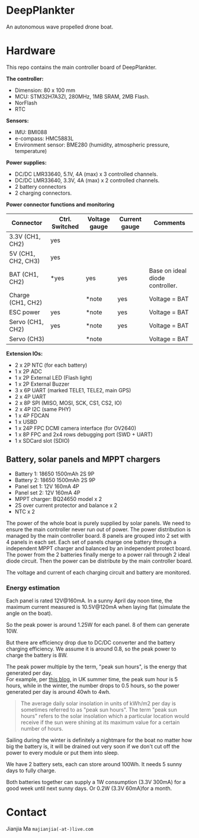 # DeepPlankter
An autonomous wave propelled drone boat.

# Hardware
This repo contains the main controller board of DeepPlankter. 

**The controller:**

- Dimension: 80 x 100 mm
- MCU: STM32H7A3ZI, 280MHz, 1MB SRAM, 2MB Flash. 
- NorFlash
- RTC


**Sensors:**
- IMU: BMI088
- e-compass: HMC5883L
- Environment sensor: BME280 (humidity, atmospheric pressure, temperature)

**Power supplies:**

- DC/DC LMR33640, 5.1V, 4A (max) x 3 controlled channels.
- DC/DC LMR33640, 3.3V, 4A (max) x 2 controlled channels.
- 2 battery connectors 
- 2 charging connectors. 

**Power connector functions and monitoring**

| Connector | Ctrl. Switched | Voltage gauge | Current gauge | Comments|
| --- | ---- | ---- | ---- | ---- |
| 3.3V (CH1, CH2) | yes |  |  |  |
| 5V (CH1, CH2, CH3) | yes |  |  |  |
| BAT (CH1, CH2) | *yes | yes | yes | Base on ideal diode controller. |
| Charge (CH1, CH2) | | *note | yes | Voltage = BAT |
| ESC power | yes | *note | yes| Voltage = BAT |
| Servo (CH1, CH2)| yes| *note | yes| Voltage = BAT |
| Servo (CH3)| | *note | | Voltage = BAT |

**Extension IOs:**

- 2 x 2P NTC (for each battery)
- 1 x 2P ADC
- 1 x 2P External LED (Flash light)
- 1 x 2P External Buzzer
- 3 x 6P UART (marked TELE1, TELE2, main GPS)
- 2 x 4P UART
- 2 x 8P SPI (MISO, MOSI, SCK, CS1, CS2, IO)
- 2 x 4P I2C (same PHY)
- 1 x 4P FDCAN
- 1 x USBD
- 1 x 24P FPC DCMI camera interface (for OV2640)
- 1 x 8P FPC and 2x4 rows debugging port (SWD + UART)
- 1 x SDCard slot (SDIO)

## Battery, solar panels and MPPT chargers

- Battery 1: 18650 1500mAh 2S 9P
- Battery 2: 18650 1500mAh 2S 9P
- Panel set 1: 12V 160mA 4P 
- Panel set 2: 12V 160mA 4P 
- MPPT charger: BQ24650 model x 2
- 2S over current protector and balance x 2
- NTC x 2

The power of the whole boat is purely supplied by solar panels. 
We need to ensure the main controller never run out of power. 
The power distribution is managed by the main controller board. 
8 panels are grouped into 2 set with 4 panels in each set. 
Each set of panels charge one battery through a independent MPPT charger and balanced by an independent protect board. 
The power from the 2 batteries finally merge to a power rail through 2 ideal diode circuit. 
Then the power can be distribute by the main controller board. 

The voltage and current of each charging circuit and battery are monitored.

### Energy estimation

Each panel is rated 12V@160mA. In a sunny April day noon time, the maximum current measured is 10.5V@120mA when laying flat (simulate the angle on the boat). 

So the peak power is around 1.25W for each panel. 8 of them can generate 10W. 

But there are efficiency drop due to DC/DC converter and the battery charging efficiency. We assume it is around 0.8, so the peak power to charge the battery is 8W. 

The peak power multiple by the term, "peak sun hours", is the energy that generated per day.  
For example,  per [this blog](https://www.pveducation.org/pvcdrom/properties-of-sunlight/average-solar-radiation#), in UK summer time, the peak sum hour is 5 hours, while in the winter, the number drops to 0.5 hours, so the power generated per day is around 40wh to 4wh. 

> The average daily solar insolation in units of kWh/m2 per day  is sometimes referred to as "peak sun hours". The term "peak sun hours"  refers to the solar insolation which a particular location would receive if the sun were shining at its maximum value for a certain number of  hours. 

Sailing during the winter is definitely a nightmare for the boat no matter how big the battery is, it will be drained out very soon if we don't cut off the power to every module or put them into sleep. 

We have 2 battery sets, each can store around 100Wh. It needs 5 sunny days to fully charge. 

Both batteries together can supply a 1W consumption (3.3V 300mA) for a good week until next sunny days. Or 0.2W (3.3V 60mA)for a month. 



# Contact
Jianjia Ma 
`majianjia(-at-)live.com`